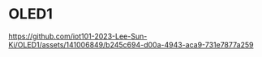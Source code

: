 # OLED1


https://github.com/iot101-2023-Lee-Sun-Ki/OLED1/assets/141006849/b245c694-d00a-4943-aca9-731e7877a259


